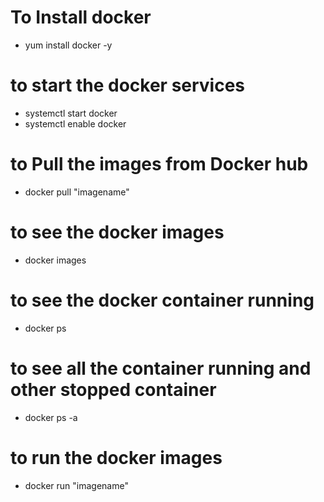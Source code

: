 # To Install docker
- yum install docker -y

# to start the docker services
- systemctl start docker
- systemctl enable docker

# to Pull the images from Docker hub 
- docker pull "imagename"

# to see the docker images
- docker images

# to see the docker container running 
- docker ps

# to see all the container running and other stopped container 
- docker ps -a 

# to run the docker images
- docker run "imagename"

